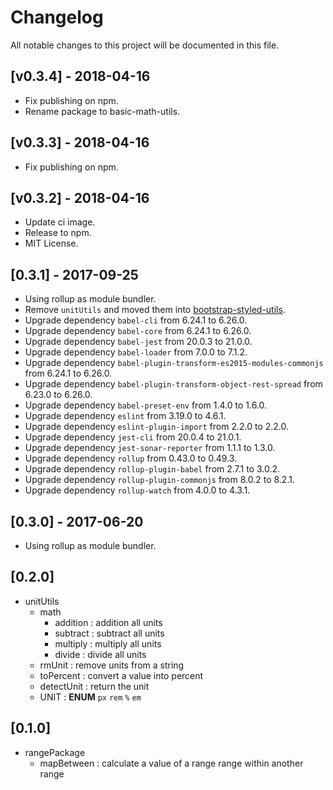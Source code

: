 # Changelog

All notable changes to this project will be documented in this file.

## [v0.3.4] - 2018-04-16

- Fix publishing on npm.
- Rename package to basic-math-utils.

## [v0.3.3] - 2018-04-16

- Fix publishing on npm.

## [v0.3.2] - 2018-04-16

- Update ci image.
- Release to npm.
- MIT License.

## [0.3.1] - 2017-09-25

- Using rollup as module bundler.
- Remove `unitUtils` and moved them into [bootstrap-styled-utils](https://module.kopaxgroup.com/styled-components/bootstrap-styled-utils).
- Upgrade dependency `babel-cli` from 6.24.1 to 6.26.0.
- Upgrade dependency `babel-core` from 6.24.1 to 6.26.0.
- Upgrade dependency `babel-jest` from 20.0.3 to 21.0.0.
- Upgrade dependency `babel-loader` from 7.0.0 to 7.1.2.
- Upgrade dependency `babel-plugin-transform-es2015-modules-commonjs` from 6.24.1 to 6.26.0.
- Upgrade dependency `babel-plugin-transform-object-rest-spread` from 6.23.0 to 6.26.0.
- Upgrade dependency `babel-preset-env` from 1.4.0 to 1.6.0.
- Upgrade dependency `eslint` from 3.19.0 to 4.6.1.
- Upgrade dependency `eslint-plugin-import` from 2.2.0 to 2.2.0.
- Upgrade dependency `jest-cli` from 20.0.4 to 21.0.1.
- Upgrade dependency `jest-sonar-reporter` from 1.1.1 to 1.3.0.
- Upgrade dependency `rollup` from 0.43.0 to 0.49.3.
- Upgrade dependency `rollup-plugin-babel` from 2.7.1 to 3.0.2.
- Upgrade dependency `rollup-plugin-commonjs` from 8.0.2 to 8.2.1.
- Upgrade dependency `rollup-watch` from 4.0.0 to 4.3.1.

## [0.3.0] - 2017-06-20

- Using rollup as module bundler.

## [0.2.0]

 - unitUtils
    - math
        - addition : addition all units
        - subtract : subtract all units
        - multiply : multiply all units
        - divide : divide all units
    - rmUnit : remove units from a string
    - toPercent : convert a value into percent
    - detectUnit : return the unit
    - UNIT : __ENUM__ `px` `rem` `%` `em`

## [0.1.0] 

 - rangePackage
    - mapBetween : calculate a value of a range range within another range 

